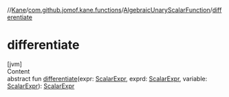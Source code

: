 //[Kane](../../index.md)/[com.github.jomof.kane.functions](../index.md)/[AlgebraicUnaryScalarFunction](index.md)/[differentiate](differentiate.md)



# differentiate  
[jvm]  
Content  
abstract fun [differentiate](differentiate.md)(expr: [ScalarExpr](../../com.github.jomof.kane/-scalar-expr/index.md), exprd: [ScalarExpr](../../com.github.jomof.kane/-scalar-expr/index.md), variable: [ScalarExpr](../../com.github.jomof.kane/-scalar-expr/index.md)): [ScalarExpr](../../com.github.jomof.kane/-scalar-expr/index.md)  



